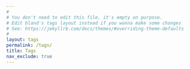 ```yaml
---
#
# You don't need to edit this file, it's empty on purpose.
# Edit bland's tags layout instead if you wanna make some changes
# See: https://jekyllrb.com/docs/themes/#overriding-theme-defaults
#
layout: tags
permalink: /tags/
title: Tags
nav_exclude: true
---
```

